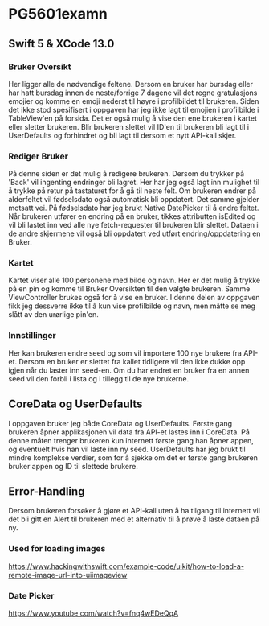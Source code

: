 # PG5601examn


## Swift 5 & XCode 13.0

### Bruker Oversikt
Her ligger alle de nødvendige feltene.
Dersom en bruker har bursdag eller har hatt bursdag innen de neste/forrige 7 dagene vil det regne gratulasjons emojier og komme en emoji nederst til høyre i profilbildet til brukeren. Siden det ikke stod spesifisert i oppgaven har jeg ikke lagt til emojien i profilbilde i TableView'en på forsida.
Det er også mulig å vise den ene brukeren i kartet eller sletter brukeren. Blir brukeren slettet vil ID'en til brukeren bli lagt til i UserDefaults og forhindret og bli lagt til dersom et nytt API-kall skjer.

### Rediger Bruker
På denne siden er det mulig å redigere brukeren. Dersom du trykker på 'Back' vil ingenting endringer bli lagret. Her har jeg også lagt inn mulighet til å trykke på retur på tastaturet for å gå til neste felt. Om brukeren endrer på alderfeltet vil fødselsdato også automatisk bli oppdatert. Det samme gjelder motsatt vei.
På fødselsdato har jeg brukt Native DatePicker til å endre feltet.
Når brukeren utfører en endring på en bruker, tikkes attributten isEdited og vil bli lastet inn ved alle nye fetch-requester til brukeren blir slettet. Dataen i de andre skjermene vil også bli oppdatert ved utført endring/oppdatering en Bruker.

### Kartet
Kartet viser alle 100 personene med bilde og navn. Her er det mulig å trykke på en pin og komme til Bruker Oversikten til den valgte brukeren. Samme ViewController brukes også for å vise en bruker.
I denne delen av oppgaven fikk jeg dessverre ikke til å kun vise profilbilde og navn, men måtte se meg slått av den urørlige pin'en.

### Innstillinger
Her kan brukeren endre seed og som vil importere 100 nye brukere fra API-et. Dersom en bruker er slettet fra kallet tidligere vil den ikke dukke opp igjen når du laster inn seed-en. Om du har endret en bruker fra en annen seed vil den forbli i lista og i tillegg til de nye brukerne.

## CoreData og UserDefaults
I oppgaven bruker jeg både CoreData og UserDefaults. Første gang brukeren åpner applikasjonen vil data fra API-et lastes inn i CoreData. På denne måten trenger brukeren kun internett første gang han åpner appen, og eventuelt hvis han vil laste inn ny seed.
UserDefaults har jeg brukt til mindre komplekse verdier, som for å sjekke om det er første gang brukeren bruker appen og ID til slettede brukere.

## Error-Handling
Dersom brukeren forsøker å gjøre et API-kall uten å ha tilgang til internett vil det bli gitt en Alert til brukeren med et alternativ til å prøve å laste dataen på ny.


### Used for loading images
https://www.hackingwithswift.com/example-code/uikit/how-to-load-a-remote-image-url-into-uiimageview 


### Date Picker
https://www.youtube.com/watch?v=fnq4wEDeQqA
